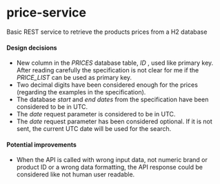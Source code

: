# price-service
Basic REST service to retrieve the products prices from a H2 database

#### Design decisions
* New column in the  _PRICES_  database table,  _ID_ , used like primary key. After reading carefully the specification is not clear for me if the  _PRICE_LIST_  can be used as primary key.
* Two decimal digits have been considered enough for the prices (regarding the examples in the specification).
* The database  _start_  and  _end dates_  from the specification have been considered to be in UTC.
* The  _date_  request parameter is considered to be in UTC.
* The  _date_  request parameter has been considered optional. If it is not sent, the current UTC date will be used for the search.


#### Potential improvements
* When the API is called with wrong input data, not numeric brand or product ID or a wrong data formatting, the API response could be considered like not human user readable.